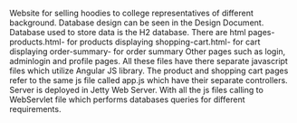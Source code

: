 Website for selling hoodies to college representatives of different background.
Database design can be seen in the Design Document.
Database used to store data is the H2 database.
There are html pages-
products.html- for products displaying
shopping-cart.html- for cart displaying
order-summary- for order summary
Other pages such as login, adminlogin and profile pages.
All these files have there separate javascript files which utilize Angular JS library.
The product and shopping cart pages refer to the same js file called app.js which have their separate controllers.
Server is deployed in Jetty Web Server.
With all the js files calling to WebServlet file which performs databases queries for different requirements.